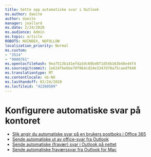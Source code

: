 ```yaml
---
title: Sette opp automatiske svar i Outlook
ms.author: daeite
author: daeite
manager: joallard
ms.date: 2/24/2020
ms.audience: Admin
ms.topic: article
ROBOTS: NOINDEX, NOFOLLOW
localization_priority: Normal
ms.custom:
- "3514"
- "9000761"
ms.openlocfilehash: 9ea7513b141efda3dc60bd871d54b163b48e44f4
ms.sourcegitcommit: 1e624fbebbe70f064cd24e3347d70a75caedf840
ms.translationtype: MT
ms.contentlocale: nb-NO
ms.lasthandoff: 02/24/2020
ms.locfileid: "42260509"
---
```

# <a name="set-up-out-of-office-automatic-replies"></a>Konfigurere automatiske svar på kontoret

- [Slik angir du automatiske svar på en brukers postboks i Office 365](https://docs.microsoft.com/exchange/troubleshoot/configure-mailboxes/set-automatic-replies)
- [Sende automatiske ut av office-svar fra Outlook](https://support.office.com/article/9742f476-5348-4f9f-997f-5e208513bd67)
- [Sende automatiske (fravær) svar i Outlook på nettet](https://support.office.com/article/0c193ab0-b9e1-4058-84be-a5b014242290)
- [Sende automatiske fraværssvar fra Outlook for Mac](https://support.office.com/article/4e07ab75-beda-4f9e-bcdc-44471ebacdee)